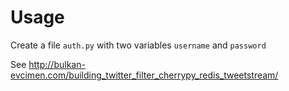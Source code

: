 Usage
=====

Create a file `auth.py` with two variables `username` and `password`


See http://bulkan-evcimen.com/building_twitter_filter_cherrypy_redis_tweetstream/
